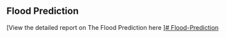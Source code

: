 ## Flood Prediction

[View the detailed report on The Flood Prediction here ][# Flood-Prediction](https://docs.google.com/document/d/e/2PACX-1vTdDuDPUA7bHnHWLD-6GjXWEeqj0CeXXvie0lfpdZXbq0zXJ61s64gdM2yxkUNSNGWHM1FWHX3ItxXC/pub)

